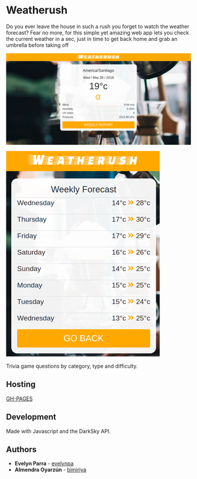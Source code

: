 # Weatherush

Do you ever leave the house in such a rush you forget to watch the weather forecast? Fear no more, for this simple yet amazing web app lets you check the current weather in a sec, just in time to get back home and grab an umbrella before taking off 

![desktop sample](assets/img/sample1.png)

![mobile sample](assets/img/sample2.png)

Trivia game questions by category, type and difficulty.

## Hosting

[GH-PAGES](https://bimiriya.github.io/weather-api/)

## Development

Made with Javascript and the DarkSky API.


## Authors

* **Evelyn Parra** - [evelynpa](https://github.com/evelynpa)
* **Almendra Oyarzún** - [bimiriya](https://github.com/bimiriya)
